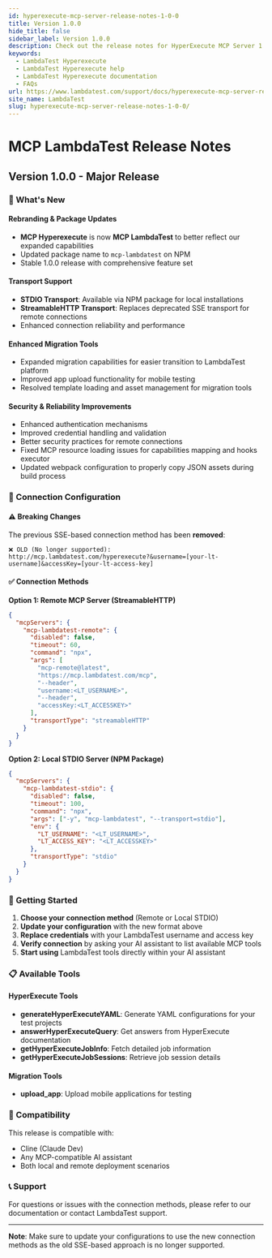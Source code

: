 ```yaml
---
id: hyperexecute-mcp-server-release-notes-1-0-0
title: Version 1.0.0
hide_title: false
sidebar_label: Version 1.0.0
description: Check out the release notes for HyperExecute MCP Server 1.0.0, introducing new features, improvements, and bug fixes for streamlined testing.
keywords:
  - LambdaTest Hyperexecute
  - LambdaTest Hyperexecute help
  - LambdaTest Hyperexecute documentation
  - FAQs
url: https://www.lambdatest.com/support/docs/hyperexecute-mcp-server-release-notes-1-0-0/
site_name: LambdaTest
slug: hyperexecute-mcp-server-release-notes-1-0-0/
---
```


<script type="application/ld+json"
      dangerouslySetInnerHTML={{ __html: JSON.stringify({
       "@context": "https://schema.org",
        "@type": "BreadcrumbList",
        "itemListElement": [{
          "@type": "ListItem",
          "position": 1,
          "name": "Home",
          "item": "https://www.lambdatest.com"
        },{
          "@type": "ListItem",
          "position": 2,
          "name": "Support",
          "item": "https://www.lambdatest.com/support/docs/"
        },{
          "@type": "ListItem",
          "position": 3,
          "name": "Version",
          "item": "https://www.lambdatest.com/support/docs/hyperexecute-mcp-server-release-notes-1-0-0/"
        }]
      })
    }}
></script>


# MCP LambdaTest Release Notes

## Version 1.0.0 - Major Release

### 🎉 What's New

#### Rebranding & Package Updates

- **MCP Hyperexecute** is now **MCP LambdaTest** to better reflect our expanded capabilities
- Updated package name to `mcp-lambdatest` on NPM
- Stable 1.0.0 release with comprehensive feature set

#### Transport Support

- **STDIO Transport**: Available via NPM package for local installations
- **StreamableHTTP Transport**: Replaces deprecated SSE transport for remote connections
- Enhanced connection reliability and performance

#### Enhanced Migration Tools

- Expanded migration capabilities for easier transition to LambdaTest platform
- Improved app upload functionality for mobile testing
- Resolved template loading and asset management for migration tools

#### Security & Reliability Improvements

- Enhanced authentication mechanisms
- Improved credential handling and validation
- Better security practices for remote connections
- Fixed MCP resource loading issues for capabilities mapping and hooks executor
- Updated webpack configuration to properly copy JSON assets during build process

### 🔧 Connection Configuration

#### ⚠️ Breaking Changes

The previous SSE-based connection method has been **removed**:

```
❌ OLD (No longer supported):
http://mcp.lambdatest.com/hyperexecute?&username=[your-lt-username]&accessKey=[your-lt-access-key]
```

#### ✅ Connection Methods

**Option 1: Remote MCP Server (StreamableHTTP)**

```json
{
  "mcpServers": {
    "mcp-lambdatest-remote": {
      "disabled": false,
      "timeout": 60,
      "command": "npx",
      "args": [
        "mcp-remote@latest",
        "https://mcp.lambdatest.com/mcp",
        "--header",
        "username:<LT_USERNAME>",
        "--header",
        "accessKey:<LT_ACCESSKEY>"
      ],
      "transportType": "streamableHTTP"
    }
  }
}
```

**Option 2: Local STDIO Server (NPM Package)**

```json
{
  "mcpServers": {
    "mcp-lambdatest-stdio": {
      "disabled": false,
      "timeout": 100,
      "command": "npx",
      "args": ["-y", "mcp-lambdatest", "--transport=stdio"],
      "env": {
        "LT_USERNAME": "<LT_USERNAME>",
        "LT_ACCESS_KEY": "<LT_ACCESSKEY>"
      },
      "transportType": "stdio"
    }
  }
}
```

### 🚀 Getting Started

1. **Choose your connection method** (Remote or Local STDIO)
2. **Update your configuration** with the new format above
3. **Replace credentials** with your LambdaTest username and access key
4. **Verify connection** by asking your AI assistant to list available MCP tools
5. **Start using** LambdaTest tools directly within your AI assistant

### 📋 Available Tools

#### HyperExecute Tools

- **generateHyperExecuteYAML**: Generate YAML configurations for your test projects
- **answerHyperExecuteQuery**: Get answers from HyperExecute documentation
- **getHyperExecuteJobInfo**: Fetch detailed job information
- **getHyperExecuteJobSessions**: Retrieve job session details

#### Migration Tools

- **upload_app**: Upload mobile applications for testing

### 🔗 Compatibility

This release is compatible with:

- Cline (Claude Dev)
- Any MCP-compatible AI assistant
- Both local and remote deployment scenarios

### 📞 Support

For questions or issues with the connection methods, please refer to our documentation or contact LambdaTest support.

---

**Note**: Make sure to update your configurations to use the new connection methods as the old SSE-based approach is no longer supported.
